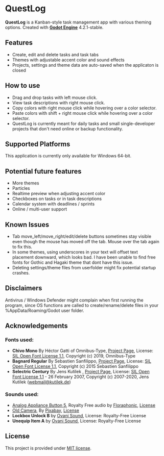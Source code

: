 # QuestLog

**QuestLog** is a Kanban-style task management app with various theming options. Created with **[Godot Engine](https://godotengine.org)** 4.2.1-stable.

## Features

- Create, edit and delete tasks and task tabs
- Themes with adjustable accent color and sound effects
- Projects, settings and theme data are auto-saved when the applicaton is closed 

## How to use

- Drag and drop tasks with left mouse click.
- View task descriptions with right mouse click.
- Copy colors with right mouse click while hovering over a color selector.
- Paste colors with shift + right mouse click while hovering over a color selector.
- QuestLog is currently meant for daily tasks and small single-developer projects that don't need online or backup functionality.

## Supported Platforms

This application is currently only available for Windows 64-bit.

## Potential future features
- More themes
- Particles
- Realtime preview when adjusting accent color
- Checkboxes on tasks or in task descriptions
- Calendar system with deadlines / sprints
- Online / multi-user support

## Known Issues

- Tab move_left/move_right/edit/delete buttons sometimes stay visible even though the mouse has moved off the tab. Mouse over the tab again to fix this.
- In some themes, using underscores in your text will offset text placement downward, which looks bad. I have been unable to find free fonts for Gothic and Hagaki theme that dont have this issue.
- Deleting settings/theme files from userfolder might fix potential startup crashes.

## Disclaimers

Antivirus / Windows Defender might complain when first running the program, since OS functions are called to create/rename/delete files in your %AppData/Roaming/Godot user folder.

## Acknowledgements

### Fonts used:
- **Chivo Mono** By Héctor Gatti of Omnibus-Type, [Project Page](https://github.com/Omnibus-Type/Chivo), License: [SIL Open Font License 1.1](https://openfontlicense.org/open-font-license-official-text), Copyright (c) 2019, Omnibus-Type
- **Bagnard Regular** By Sebastien Sanfilippo, [Project Page](https://github.com/sebsan/Bagnard), License: [SIL Open Font License 1.1](https://openfontlicense.org/open-font-license-official-text), Copyright (c) 2015 Sebastien Sanfilippo
- **Selectric Century** By Jens Kutilek , [Project Page](https://github.com/jenskutilek/quarantine-fonts), License: [SIL Open Font License 1.1](https://openfontlicense.org/open-font-license-official-text) - 26 February 2007, Copyright (c) 2007-2020, Jens Kutilek (webmail@kutilek.de)

### Sounds used:
- [Analog Appliance Button 5](https://pixabay.com/da/sound-effects/analog-appliance-button-5-185280), Royalty Free audio by [Floraphonic](https://www.floraphonic.com), [License](https://pixabay.com/da/service/license-summary)
- [Old Camera](https://pixabay.com/da/sound-effects/old-camera-80949), By [Pixabay](https://pixabay.com),  [License](https://pixabay.com/da/service/license-summary/)
- **Lockbox Unlock B** by [Ovani Sound](https://ovanisound.com), License: Royalty-Free License
- **Unequip Item A** by [Ovani Sound](https://ovanisound.com), License: Royalty-Free License

## License

This project is provided under [MIT license](LICENSE).
